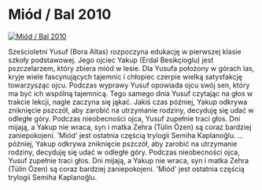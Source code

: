 Miód / Bal 2010 
=============
[![Miód / Bal 2010 ](http://vidos.pl/images/player.gif)](http://vidos.pl/miod-bal-2010)

 Sześcioletni Yusuf (Bora Altas) rozpoczyna edukację w pierwszej klasie szkoły podstawowej. Jego ojciec Yakup (Erdal Besikçioglu) jest pszczelarzem, który zbiera miód w lesie. Dla Yusufa położony w górach las, kryje wiele fascynujących tajemnic i chłopiec czerpie wielką satysfakcję towarzysząc ojcu. Podczas wyprawy Yusuf opowiada ojcu swój sen, który ma być ich wspólną tajemnicą. Tego samego dnia Yusuf czytając na głos w trakcie lekcji, nagle zaczyna się jąkać. Jakiś czas później, Yakup odkrywa zniknięcie pszczół, aby zarobić na utrzymanie rodziny, decyduję się udać w odległe góry. Podczas nieobecności ojca, Yusuf zupełnie traci głos. Dni mijają, a Yakup nie wraca, syn i matka Zehra (Tülin Özen) są coraz bardziej zaniepokojeni. 'Miód' jest ostatnia częścią trylogii Semiha Kaplanoğlu.   ... później, Yakup odkrywa zniknięcie pszczół, aby zarobić na utrzymanie rodziny, decyduję się udać w odległe góry. Podczas nieobecności ojca, Yusuf zupełnie traci głos. Dni mijają, a Yakup nie wraca, syn i matka Zehra (Tülin Özen) są coraz bardziej zaniepokojeni. 'Miód' jest ostatnia częścią trylogii Semiha Kaplanoğlu.
